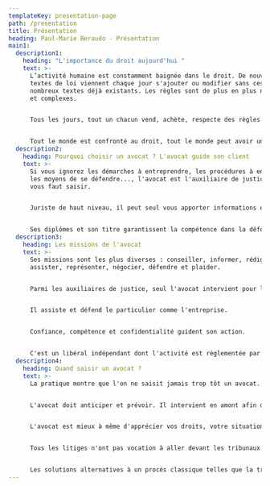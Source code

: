 ```yaml
---
templateKey: presentation-page
path: /presentation
title: Présentation
heading: Paul-Marie Beraudo - Présentation
main1:
  description1:
    heading: "L'importance du droit aujourd'hui "
    text: >-
      L’activité humaine est constamment baignée dans le droit. De nouveaux
      textes de loi viennent chaque jour s'ajouter ou modifier sans cesse les
      nombreux textes déjà existants. Les règles sont de plus en plus nombreuses
      et complexes.


      Tous les jours, tout un chacun vend, achète, respecte des règles ou les viole, loue, travaille, prête... ce sont des faits et des actes juridiques encadrés par la loi.


      Tout le monde est confronté au droit, tout le monde peut avoir un jour besoin d’un avocat.
  description2:
    heading: Pourquoi choisir un avocat ? L'avocat guide son client
    text: >-
      Si vous ignorez les démarches à entreprendre, les procédures à engager et
      les moyens de se défendre..., l'avocat est l'auxiliaire de justice qu'il
      vous faut saisir.


      Juriste de haut niveau, il peut seul vous apporter informations et conseils.


      Ses diplômes et son titre garantissent la compétence dans la défense de vos droits et l'accès à la justice.
  description3:
    heading: Les missions de l'avocat
    text: >-
      Ses missions sont les plus diverses : conseiller, informer, rédiger,
      assister, représenter, négocier, défendre et plaider.


      Parmi les auxiliaires de justice, seul l'avocat intervient pour la défense de son client devant les tribunaux.


      Il assiste et défend le particulier comme l'entreprise.


      Confiance, compétence et confidentialité guident son action.


      C'est un libéral indépendant dont l'activité est règlementée par la loi (loi du 31 décembre 1971) et les règles déontologiques de sa profession, (règlement intérieur harmonisé du barreau).
  description4:
    heading: Quand saisir un avocat ?
    text: >-
      La pratique montre que l'on ne saisit jamais trop tôt un avocat. 


      L'avocat doit anticiper et prévoir. Il intervient en amont afin de prévenir tout litige ou vous permettre d'être dans la meilleure position pour défendre vos droits.


      L'avocat est mieux à même d'apprécier vos droits, votre situation, l'opportunité d'un procès...


      Tous les litiges n'ont pas vocation à aller devant les tribunaux. 


      Les solutions alternatives à un procès classique telles que la transaction, la médiation ou l'arbitrage sont, à raison, de plus en plus privilégiées.
---
```

